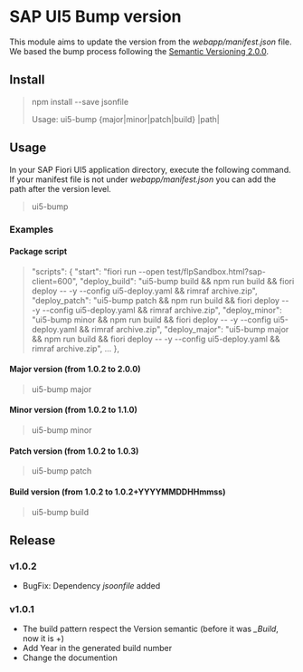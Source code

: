 # SAP UI5 Bump version
This module aims to update the version from the *webapp/manifest.json* file. We based the bump process following the [Semantic Versioning 2.0.0](https://semver.org/).

## Install
> npm install --save jsonfile
>
> Usage: ui5-bump {major|minor|patch|build} |path|

## Usage
In your SAP Fiori UI5 application directory, execute the following command. If your manifest file is not under *webapp/manifest.json* you can add the path after the version level.

> ui5-bump

### Examples
#### Package script
>"scripts": {
>        "start": "fiori run --open test/flpSandbox.html?sap-client=600",
>        "deploy_build": "ui5-bump build && npm run build && fiori deploy -- -y --config ui5-deploy.yaml && rimraf archive.zip",
>        "deploy_patch": "ui5-bump patch && npm run build && fiori deploy -- -y --config ui5-deploy.yaml && rimraf archive.zip",
>        "deploy_minor": "ui5-bump minor && npm run build && fiori deploy -- -y --config ui5-deploy.yaml && rimraf archive.zip",
>        "deploy_major": "ui5-bump major && npm run build && fiori deploy -- -y --config ui5-deploy.yaml && rimraf archive.zip",
>        ...
>    },

#### Major version (from 1.0.2 to 2.0.0)
> ui5-bump major

#### Minor version (from 1.0.2 to 1.1.0)
> ui5-bump minor

#### Patch version (from 1.0.2 to 1.0.3)
> ui5-bump patch

#### Build version (from 1.0.2 to 1.0.2+YYYYMMDDHHmmss)
> ui5-bump build

## Release
### v1.0.2
- BugFix: Dependency *jsoonfile* added
### v1.0.1
- The build pattern respect the Version semantic (before it was *_Build*, now it is +)
- Add Year in the generated build number
- Change the documention
